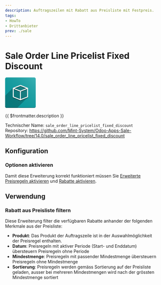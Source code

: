 ```yaml
---
description: Auftragszeilen mit Rabatt aus Preisliste mit Festpreis.
tags:
- HowTo
- Drittanbieter
prev: ./sale
---
```

# Sale Order Line Pricelist Fixed Discount
![icon_oms_box](assets/icon_oms_box.png)

{{ $frontmatter.description }}

Technischer Name: `sale_order_line_pricelist_fixed_discount`\
Repository: <https://github.com/Mint-System/Odoo-Apps-Sale-Workflow/tree/14.0/sale_order_line_pricelist_fixed_discount>

## Konfiguration

### Optionen aktivieren

Damit diese Erweiterung korrekt funktioniert müssen Sie [Erweiterte Preisregeln aktivieren](Sale%20Price.md#Erweiterte%20Preisregeln%20aktivieren) und [Rabatte aktivieren](Sale%20Price.md#Rabatte%20aktivieren).

## Verwendung

### Rabatt aus Preisliste filtern

Diese Erweiterung filter die verfügbaren Rabatte anhander der folgenden Merkmale aus der Preisliste:

* **Produkt**: Das Produkt der Auftragszeile ist in der Auswahlmöglichkeit der Preisregel enthalten.
* **Datum**: Preisregeln mit aktiver Periode (Start- und Enddatum) übersteuern Preisregeln ohne Periode
* **Mindestmenge**: Preisregeln mit passender Mindestmenge übersteuern Preisregeln ohne Mindestmenge
* **Sortierung**: Preisregeln werden gemäss Sortierung auf der Preisliste geladen, ausser bei mehreren Mindestmengen wird nach der grössten Mindestmenge sortiert
